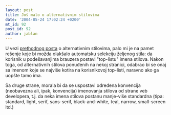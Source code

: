```yaml
---
layout: post
title: Još malo o alternativnim stilovima
date: '2004-05-24 17:02:24 +0200'
mt_id: 92
post_id: 92
author: jablan
---
```

U vezi [prethodnog posta](http://www.radionica.co.yu/index.php?id=P89) o alternativnim stilovima, palo mi je na pamet rešenje koje bi možda olakšalo automatsku selekciju željenog stila: da korisnik u podešavanjima brauzera postavi "top-listu" imena stilova. Nakon toga, od alternativnih stilova ponuđenih na nekoj stranici, odabrao bi se onaj sa imenom koje se najviše kotira na korisnikovoj top-listi, naravno ako ga uopšte tamo ima.

Sa druge strane, morala bi da se uspostavi određena konvencija (neobavezna ali, ipak, konvencija) imenovanja stilova od strane veb developera, t.j. da neka imena stilova postanu manje-više standardna (tipa: standard, light, serif, sans-serif, black-and-white, teal, narrow, small-screen itd.)

